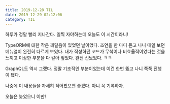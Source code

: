 ```yaml
---
title: 2019-12-28 TIL
date: 2019-12-29 02:12:06
category: TIL
---
```


하루가 정말 빨리 지나간다. 일찍 자야하는데 오늘도 이 시간이라니!

TypeORM에 대한 작은 깨달음이 있었던 날이었다. 조언을 한 마디 듣고 나니 매일 보던 메뉴얼이 완전히 다르게 보였다. 내가 작성하던 코드가 무척이나 비효율적이었다는 것을 느끼고 이상한 부분을 다 갈아 엎었다. 완전 신났었다. ㅋㅋ

GraphQL도 역시 그랬다. 정말 기초적인 부분이었는데 이건 한번 뚫고 나니 쭉쭉 진행이 됐다.

나중에 이 내용들을 자세히 적어봤으면 좋겠다. 아니 꼭 기록하자.

오늘은 늦었으니 이만!
